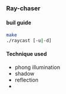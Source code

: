 ### Ray-chaser

#### buil guide
```bash
make
./raycast [-u|-d] 
```

#### Technique used
- phong illumination
- shadow
- reflection
- 
